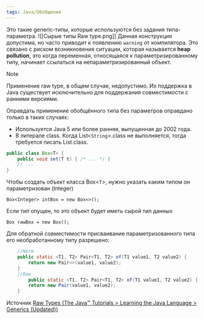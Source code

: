 ```yaml
---
tags: Java/Обобщения
---
```

Это такие generic-типы, которые используются без задания типа-параметра. 
![[Сырые типы Raw type.png]]
Данная конструкция допустима, но часто приводит к появлению `warning` от компилятора. Это связано с риском возникновения ситуации, которая называется **heap pollution**, это когда переменная, относящаяся к параметризированному типу, начинает ссылаться на непараметризированный объект. 

>[!NOTE]
>Применение raw type, в общем случае, недопустимо. Их поддержка в Java существует исключительно для поддержания совместимости с ранними версиями.

Оправдать применение обобщённого типа без параметров оправдано только в таких случаях:

-   Используется Java 5 или более ранняя, выпущенная до 2002 года.
-   В литерале class. Когда List<`String`>.class не выполняется, тогда требуется писать List.class.


``` java 
public class Box<T> {
    public void set(T t) { /* ... */ }
    // ...
}
```

Чтобы создать объект класса Box<`T`>, нужно указать каким типом он параметризован (Integer)

`Box<Integer> intBox = new Box<>();`

Если тип опущен, то это объект будет иметь сырой тип данных

`Box rawBox = new Box();`

Для обратной совместимости присваивание параметризованного типа его необработанному типу разрешено:

```java
    //Norm
    public static <T1, T2> Pair<T1, T2> of(T1 value1, T2 value2) {
        return new Pair<>(value1, value2);
    }
    //Raw
        public static <T1, T2> Pair<T1, T2> of(T1 value1, T2 value2) {
        return new Pair(value1, value2);
    }
```
 Источник [Raw Types (The Java™ Tutorials > Learning the Java Language > Generics (Updated))](https://docs.oracle.com/javase/tutorial/java/generics/rawTypes.html)
